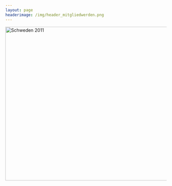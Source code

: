 ```yaml
---
layout: page
headerimage: /img/header_mitgliedwerden.png
---
```

<a data-flickr-embed="true" data-header="true" data-footer="true"  href="https://www.flickr.com/photos/141398173@N07/albums/72157668327830950" title="Schweden 2011"><img src="https://c4.staticflickr.com/8/7720/26771407683_7dfc73d1cf_z.jpg" width="640" height="480" alt="Schweden 2011"></a><script async src="//embedr.flickr.com/assets/client-code.js" charset="utf-8"></script>